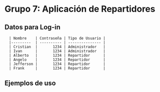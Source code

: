 # Grupo 7: Aplicación de Repartidores

## Datos para Log-in


      | Nombre    | Contraseña | Tipo de Usuario |
      |---------  | ---------- | --------------- |
      | Cristian  |       1234 | Administrador   |
      | Ivan      |       1234 | Administrador   |
      | Alberto   |       1234 | Repartidor      |
      | Angelo    |       1234 | Repartidor      |
      | Jefferson |       1234 | Repartidor      |
      | Frank     |       1234 | Repartidor      |

## Ejemplos de uso





